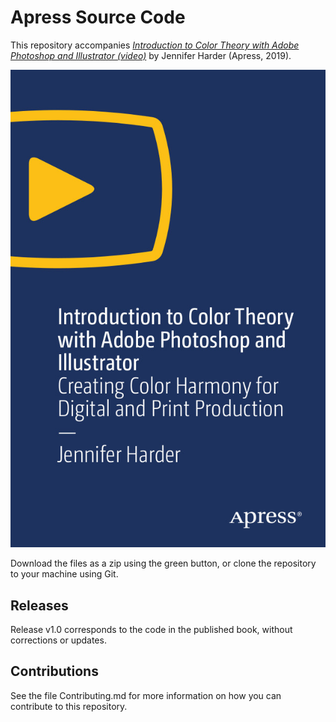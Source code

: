 # Apress Source Code

This repository accompanies [*Introduction to Color Theory with Adobe Photoshop and Illustrator (video)*](https://link.springer.com/978-1-4842-4974-1) by Jennifer Harder (Apress, 2019).

[comment]: #cover
![Cover image](9781484249741.jpg)

Download the files as a zip using the green button, or clone the repository to your machine using Git.

## Releases

Release v1.0 corresponds to the code in the published book, without corrections or updates.

## Contributions

See the file Contributing.md for more information on how you can contribute to this repository.